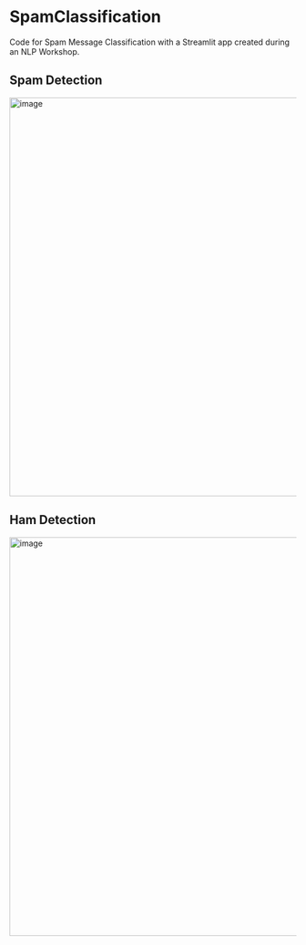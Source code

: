 # SpamClassification
Code for Spam Message Classification with a Streamlit app created during an NLP Workshop.

## Spam Detection

<img width="700" alt="image" src="https://github.com/itsRenuka22/SpamClassification/assets/108170514/eda6043f-26e6-4ece-b7de-519f06bd06fe">


## Ham Detection

<img width="700" alt="image" src="https://github.com/itsRenuka22/SpamClassification/assets/108170514/4927d996-bee7-4f65-8e39-a49f2e2a3254">

